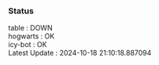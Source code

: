 ### Status


table : DOWN  
hogwarts : OK  
icy-bot : OK  
Latest Update : 2024-10-18 21:10:18.887094
